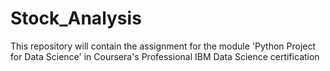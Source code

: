 # Stock_Analysis
This repository will contain the assignment for the module 'Python Project for Data Science' in Coursera's Professional IBM Data Science certification
